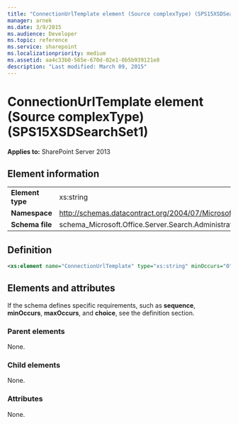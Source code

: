```yaml
---
title: "ConnectionUrlTemplate element (Source complexType) (SPS15XSDSearchSet1)"
manager: arnek
ms.date: 3/9/2015
ms.audience: Developer
ms.topic: reference
ms.service: sharepoint
ms.localizationpriority: medium
ms.assetid: aa4c33b0-565e-670d-02e1-0b5b939121e8
description: "Last modified: March 09, 2015"
---
```


# ConnectionUrlTemplate element (Source complexType) (SPS15XSDSearchSet1)

**Applies to:** SharePoint Server 2013
  
## Element information

|||
|:-----|:-----|
|**Element type** <br/> |xs:string  <br/> |
|**Namespace** <br/> |http://schemas.datacontract.org/2004/07/Microsoft.Office.Server.Search.Administration.Query  <br/> |
|**Schema file** <br/> |schema_Microsoft.Office.Server.Search.Administration.Query.xsd  <br/> |
   
## Definition

```XML
<xs:element name="ConnectionUrlTemplate" type="xs:string" minOccurs="0"></xs:element>

```

## Elements and attributes

If the schema defines specific requirements, such as **sequence**, **minOccurs**, **maxOccurs**, and **choice**, see the definition section. 
  
### Parent elements

None.
  
### Child elements

None.
  
### Attributes

None.
  

